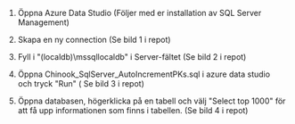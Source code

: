 1. Öppna Azure Data Studio (Följer med er installation av SQL Server Management)
2. Skapa en ny connection (Se bild 1 i repot)
3. Fyll i "(localdb)\mssqllocaldb" i Server-fältet (Se bild 2 i repot)
4. Öppna Chinook_SqlServer_AutoIncrementPKs.sql i azure data studio och tryck "Run" ( Se bild 3 i repot)

5. Öppna databasen, högerklicka på en tabell och välj "Select top 1000" för att få upp informationen som finns i tabellen. (Se bild 4 i repot)